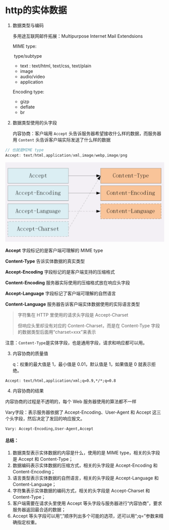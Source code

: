 # http的实体数据

1. 数据类型与编码

   多用途互联网邮件拓展：Multipurpose Internet Mail Extendsions

   MIME type:

   ​	type/subtype

   - text : text/html, text/css, text/plain
   - image
   - audio/video
   - application

   Encoding type:

   - gizp
   - deflate
   - br	

2. 数据类型使用的头字段

   内容协商：客户端用 `Accept` 头告诉服务器希望接收什么样的数据，而服务器用 `Content` 头告诉客户端实际发送了什么样的数据

```javascript
// 也就是MIME type
Accept: text/html,application/xml,image/webp,image/png
```

![image-20200622102431305](https://raw.githubusercontent.com/SUH11/images/master/http/15-1.png)

**Accept** 字段标记的是客户端可理解的 MIME type

**Content-Type** 告诉实体数据的真实类型

**Accept-Encoding** 字段标记的是客户端支持的压缩格式

**Content-Encoding** 服务器实际使用的压缩格式放在响应头字段

**Accept-Language** 字段标记了客户端可理解的自然语言

**Content-Language** 服务器告诉客户端实体数据使用的实际语言类型

> 字符集在 HTTP 里使用的请求头字段是 Accept-Charset
>
> 但响应头里却没有对应的 Content-Charset，而是在 Content-Type 字段的数据类型后面用“charset=xxx”来表示

注意：`Content-Type`是实体字段，也是通用字段，请求和响应都可以用。

3. 内容协商的质量值

   q：权重的最大值是 1，最小值是 0.01，默认值是 1，如果值是 0 就表示拒绝。

```
Accept: text/html,application/xml;q=0.9,*/*;q=0.8
```



4. 内容协商的结果

内容协商的过程是不透明的，每个 Web 服务器使用的算法都不一样

Vary字段：表示服务器依据了 Accept-Encoding、User-Agent 和 Accept 这三个头字段，然后决定了发回的响应报文。

```
Vary: Accept-Encoding,User-Agent,Accept
```



#### 总结：

1. 数据类型表示实体数据的内容是什么，使用的是 MIME type，相关的头字段是 Accept 和 Content-Type；
2. 数据编码表示实体数据的压缩方式，相关的头字段是 Accept-Encoding 和 Content-Encoding；
3. 语言类型表示实体数据的自然语言，相关的头字段是 Accept-Language 和 Content-Language；
4. 字符集表示实体数据的编码方式，相关的头字段是 Accept-Charset 和 Content-Type；
5. 客户端需要在请求头里使用 Accept 等头字段与服务器进行“内容协商”，要求服务器返回最合适的数据；
6. Accept 等头字段可以用“,”顺序列出多个可能的选项，还可以用“;q=”参数来精确指定权重。





























